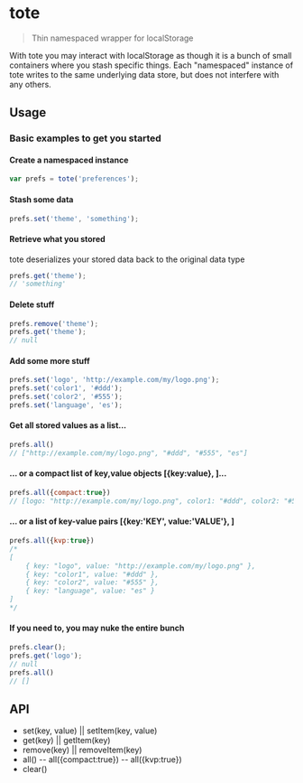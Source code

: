 # tote

> Thin namespaced wrapper for localStorage

With tote you may interact with localStorage as though it is a bunch of small containers 
where you stash specific things. Each "namespaced" instance of tote writes to the same underlying data store, but does not 
interfere with any others.


## Usage

### Basic examples to get you started

#### Create a namespaced instance

```js
var prefs = tote('preferences');
```

#### Stash some data

```js
prefs.set('theme', 'something');
```

#### Retrieve what you stored

tote deserializes your stored data back to the original data type

```js
prefs.get('theme');
// 'something'
```

#### Delete stuff

```js
prefs.remove('theme');
prefs.get('theme');
// null
```

#### Add some more stuff

```js
prefs.set('logo', 'http://example.com/my/logo.png');
prefs.set('color1', '#ddd');
prefs.set('color2', '#555');
prefs.set('language', 'es');
```

#### Get all stored values as a list...

```js
prefs.all()
// ["http://example.com/my/logo.png", "#ddd", "#555", "es"]
```

#### ... or a compact list of key,value objects [{key:value}, ]...

```js
prefs.all({compact:true})
// [logo: "http://example.com/my/logo.png", color1: "#ddd", color2: "#555", language: "es"]
```

#### ... or a list of key-value pairs [{key:'KEY', value:'VALUE'}, ]

```js
prefs.all({kvp:true})
/*
[
    { key: "logo", value: "http://example.com/my/logo.png" },
    { key: "color1", value: "#ddd" }, 
    { key: "color2", value: "#555" }, 
    { key: "language", value: "es" }
]
*/
```

#### If you need to, you may nuke the entire bunch

```js
prefs.clear();
prefs.get('logo');
// null  
prefs.all()
// []
```


## API

- set(key, value) || setItem(key, value)
- get(key) || getItem(key)
- remove(key) || removeItem(key)
- all()
-- all({compact:true})
-- all({kvp:true})
- clear()
